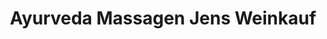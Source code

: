 ---
title: "Ayurveda Massagen Jens Weinkauf"
url: /dorf-mecklenburg/ayurveda-massagen-jens-weinkauf/
shop: Massage
---